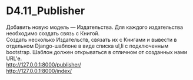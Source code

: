 # D4.11_Publisher
Добавить новую модель — Издательства. Для каждого издательства необходимо создать связь с Книгой.<BR>
Создать несколько Издательств, связать их с Книгами и вывести в отдельном Django-шаблоне в виде списка ul,li с подключенным bootstrap. Шаблон должен открываться в отличном от созданных нами URL'е.<br>
http://127.0.0.1:8000/publisher/ <BR>
http://127.0.0.1:8000/index/
